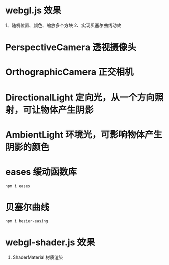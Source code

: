 #  webgl.js 效果
1、随机位置、颜色、缩放多个方块
2、实现贝塞尔曲线动效

# PerspectiveCamera 透视摄像头
# OrthographicCamera 正交相机
# DirectionalLight 定向光，从一个方向照射，可让物体产生阴影
# AmbientLight 环境光，可影响物体产生阴影的颜色
# eases 缓动函数库
```
npm i eases

```

# 贝塞尔曲线
```
npm i bezier-easing

```
# webgl-shader.js 效果
1. ShaderMaterial 材质渲染

